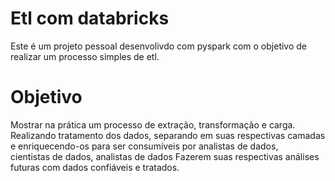 # Etl com databricks
 Este é um projeto pessoal desenvolivdo com pyspark com o objetivo de realizar um processo simples de etl.

# Objetivo
 Mostrar na prática um processo de extração, transformação e carga. <br />
 Realizando tratamento dos dados, separando em suas respectivas camadas <br />
 e enriquecendo-os para ser consumíveis por analistas de dados, <br />
 cientistas de dados, analistas de dados Fazerem suas respectivas análises futuras com dados confiáveis e tratados. 
